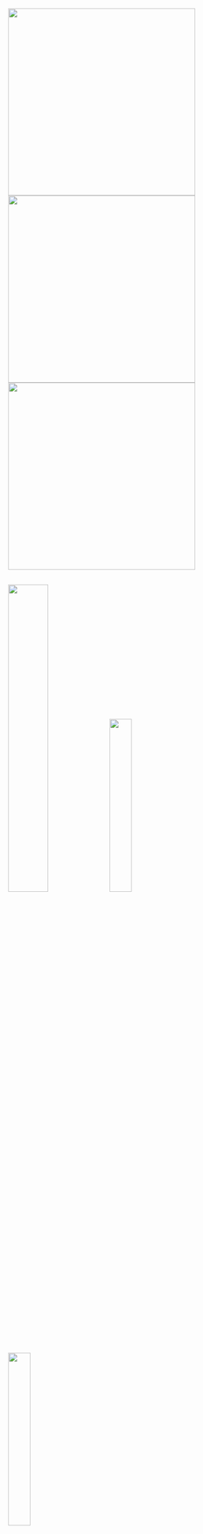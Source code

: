 #

## 
<p float="left">
<img src="https://raw.githubusercontent.com/DmPanf/PyQt6_FastAPI_HQ-SAM/main/images/hqsam01.jpg" width="380" />
<img src="https://raw.githubusercontent.com/DmPanf/PyQt6_FastAPI_HQ-SAM/main/images/hqsam02.jpg" width="380" />
<img src="https://raw.githubusercontent.com/DmPanf/PyQt6_FastAPI_HQ-SAM/main/images/hqsam03.jpg" width="380" />
</p>

## 
<p float="left">
<img src="https://raw.githubusercontent.com/DmPanf/PyQt6_FastAPI_HQ-SAM/main/images/res01.jpg" width="40%" />
<img src="https://raw.githubusercontent.com/DmPanf/PyQt6_FastAPI_HQ-SAM/main/images/res21.jpg" width="30%" />
<img src="https://raw.githubusercontent.com/DmPanf/PyQt6_FastAPI_HQ-SAM/main/images/res22.jpg" width="30%" />
</p>
